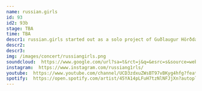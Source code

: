 ```yaml
---
name: russian.girls
id: 93
id2: 93b
stage: TBA
time: TBA
descr1: russian.girls started out as a solo project of Guðlaugur Hörðdal Einarsson in 2011, but later became a platform for him and his friends to make music. Today russian.girls is known as a trio, as Tatjana Dís Aldísar and Gylfi Freeland Sigurðsson joined the project in 2016. Together they've released four EPs, most recently under the Icelandic/German techno label bbb recors. As once described, russian.girls make music that is “entirely their own” surprising their listeners with each release.
descr2:
descr3:
img: /images/concert/russiangirls.png
soundcloud:  https://www.google.com/url?sa=t&rct=j&q=&esrc=s&source=web&cd=&cad=rja&uact=8&ved=2ahUKEwiwtraupJb3AhUMGuwKHWW9CFkQFnoECAgQAQ&url=https%3A%2F%2Fsoundcloud.com%2Frussian-girls&usg=AOvVaw35d695gvUQ8ZuoSGufPq-C
instagram:  https://www.instagram.com/russiang1rls/
youtube:  https://www.youtube.com/channel/UCD3zdxuZWsBT97vBKyg4hfg?feature=gws_kp_artist&feature=gws_kp_artist
spotify:  https://open.spotify.com/artist/45YA14pLFuH7tzNlNFJjXn?autoplay=true
---
```


